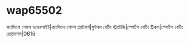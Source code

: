 # wap65502
ক্যাসিনো গেমস ওয়েবসাইট|ক্যাসিনো গেমস প্ল্যাটফর্ম|ফুটবল বেটিং স্ট্রাটেজি|স্পোর্টস বেটিং ট্রিকস|স্পোর্টস বেটিং প্রোমোশন|0616
